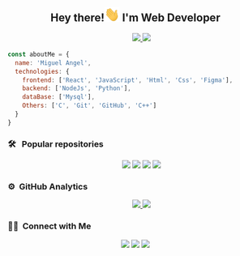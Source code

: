 <div align="center">
  <h2 align="center">Hey there!<img src="https://github.com/ABSphreak/ABSphreak/blob/master/gifs/Hi.gif" width="30"> I'm Web Developer </h2>
</div>

 <ul align='center'>
<a href='https://github.com/MiguelBarreraDev'>
  <img src='https://github-readme-stats.vercel.app/api?username=MiguelBarreraDev&count_private=true&show_icons=true&theme=tokyonight' height='195px'/>
  </a>
<a href='https://github.com/MiguelBarreraDev'>
  <img src='https://github-readme-stats-eight-theta.vercel.app/api/top-langs/?username=MiguelBarreraDev&layout=compact&langs_count=8&theme=tokyonight' height='195px'/>
</a>
</ul>
  
```javascript
const aboutMe = {
  name: 'Miguel Angel',
  technologies: {
    frontend: ['React', 'JavaScript', 'Html', 'Css', 'Figma'],
    backend: ['NodeJs', 'Python'],
    dataBase: ['Mysql'],
    Others: ['C', 'Git', 'GitHub', 'C++']
  }
}
```

### 🛠 &nbsp; Popular repositories
<ul align='center'>
  <img src='https://github-readme-stats.vercel.app/api/pin/?username=MiguelBarreraDev&repo=AirBnB_clone&theme=tokyonight'>
  <img src='https://github-readme-stats.vercel.app/api/pin/?username=MiguelBarreraDev&repo=MergeSortAnimation&theme=tokyonight'>
  <img src='https://github-readme-stats.vercel.app/api/pin/?username=MiguelBarreraDev&repo=printf&theme=tokyonight'>
  <img src='https://github-readme-stats.vercel.app/api/pin/?username=MiguelBarreraDev&repo=simple_shell&theme=tokyonight'>
</ul>
  
### ⚙️ &nbsp;GitHub Analytics
<ul align='center'>
<a href='https://github.com/MiguelBarreraDev'>
  <img src='https://github-readme-stats.vercel.app/api?username=MiguelBarreraDev&count_private=true&show_icons=true&theme=tokyonight' height='195px'/>
  </a>
<a href='https://github.com/MiguelBarreraDev'>
  <img src='https://github-readme-stats-eight-theta.vercel.app/api/top-langs/?username=MiguelBarreraDev&layout=compact&langs_count=8&theme=tokyonight' height='195px'/>
</a>
</ul>

### 🤝🏻 &nbsp;Connect with Me

<p align="center">
<a target='_blank' href="https://linkedin.com/in/miguel-barrera-dev"><img src="https://img.shields.io/badge/Linkedin-0077B5?style=flat&logo=Linkedin&logoColor=white"/></a>
<a target='_blank' href="mailto:barrera.dev23@gmail.com"><img src="https://img.shields.io/badge/Email-D14836?style=flat&logo=Gmail&logoColor=white"/></a>
<a target='_blank' href="https://instagram.com/soymigue23"><img src="https://img.shields.io/badge/Instagram-E4405F?style=flat&logo=Instagram&logoColor=white"/></a>
</p>
<!---
- 🔭 I’m currently working on ...
- 🌱 I’m currently learning ...
- 👯 I’m looking to collaborate on ...
- 🤔 I’m looking for help with ...
- 💬 Ask me about ...
- 📫 How to reach me: ...
- 😄 Pronouns: ...
- ⚡ Fun fact: ...
-->
